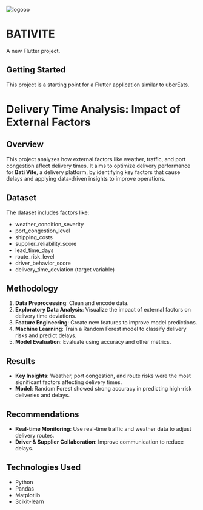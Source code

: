 
![logooo](https://github.com/user-attachments/assets/233e9f45-da28-4381-9661-cdfb30afcf20 )

# BATIVITE
A new Flutter project.

## Getting Started

This project is a starting point for a Flutter application similar to uberEats.

# Delivery Time Analysis: Impact of External Factors

## Overview
This project analyzes how external factors like weather, traffic, and port congestion affect delivery times. It aims to optimize delivery performance for **Bati Vite**, a delivery platform, by identifying key factors that cause delays and applying data-driven insights to improve operations.

## Dataset
The dataset includes factors like:
- weather_condition_severity
- port_congestion_level
- shipping_costs
- supplier_reliability_score
- lead_time_days
- route_risk_level
- driver_behavior_score
- delivery_time_deviation (target variable)

## Methodology
1. **Data Preprocessing**: Clean and encode data.
2. **Exploratory Data Analysis**: Visualize the impact of external factors on delivery time deviations.
3. **Feature Engineering**: Create new features to improve model predictions.
4. **Machine Learning**: Train a Random Forest model to classify delivery risks and predict delays.
5. **Model Evaluation**: Evaluate using accuracy and other metrics.

## Results
- **Key Insights**: Weather, port congestion, and route risks were the most significant factors affecting delivery times.
- **Model**: Random Forest showed strong accuracy in predicting high-risk deliveries and delays.

## Recommendations
- **Real-time Monitoring**: Use real-time traffic and weather data to adjust delivery routes.
- **Driver & Supplier Collaboration**: Improve communication to reduce delays.

## Technologies Used
- Python
- Pandas
- Matplotlib
- Scikit-learn
